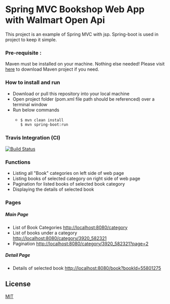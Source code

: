
# Spring MVC Bookshop Web App with Walmart Open Api
This project is an example of Spring MVC with jsp. Spring-boot is used in project to keep it simple.

###  Pre-requisite : 
Maven must be installed on your machine. Nothing else needed!
Please visit [here](https://maven.apache.org/download.cgi) to download Maven project if you need.

### How to install and run

  - Download or pull this repository into your local machine
  - Open project folder (pom.xml file path should be referenced) over a terminal window
  - Run below commands
    - ```sh
      $ mvn clean install
      $ mvn spring-boot:run

### Travis Integration (CI)
[![Build Status](https://travis-ci.org/aliemrahpekesen/springMvcWalmartOpenApi.svg?branch=master)](https://travis-ci.org/aliemrahpekesen/springMvcWalmartOpenApi)

### Functions

  - Listing all "Book" categories on left side of web page
  - Listing books of selected category on right side of web page
  - Pagination for listed books of selected book category
  - Displaying the details of selected book

### Pages
##### Main Page
- List of Book Categories
[http://localhost:8080/category](http://localhost:8080/category)
- List of books under a category
[http://localhost:8080/category/3920_582321](http://localhost:8080/category/3920_582321)
- Pagination 
[http://localhost:8080/category/3920_582321?page=2](http://localhost:8080/category/3920_582321?page=2)
##### Detail Page
- Details of selected book
[http://localhost:8080/book?bookId=55801275](http://localhost:8080/book?bookId=55801275)

License
----
[MIT](LICENSE)

